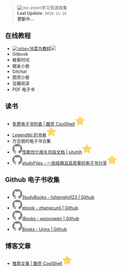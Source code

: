 > ![](https://notes.abelsu7.top/_media/library.svg ':no-zoom')学习资源收集<br>
> **Last Update**: `2018-11-16` <br>
> **更新中…**

## 在线教程

* [![](logo/cainiao.ico ':size=16')菜鸟教程![](https://notes.abelsu7.top/_media/star.svg)](http://www.runoob.com)
* Gitbook
* 极客时间
* 掘金小册
* Gitchat
* 图灵小册
* 豆瓣阅读
* PDF 电子书

## 读书

- [免费电子书列表 | 酷壳 CoolShell![](logo/star.svg)](https://coolshell.cn/articles/2775.html)
- [Legendtkl 的书单![](logo/star.svg)](http://legendtkl.com/booklist/)
- 方志朋的电子书合集
- [![](logo/github.svg)性能优化相关总结文档 | sjtuhjh![](logo/star.svg)](https://github.com/sjtuhjh/appdocs)
- [![](logo/github.svg)studyFiles - 一些经典且高质量的电子书分享![](logo/star.svg)](https://github.com/threerocks/studyFiles)

## Github 电子书收集

- [![](logo/github.svg)StudyBooks - lizhenghn123 | Github](https://github.com/lizhenghn123/StudyBooks)
- [![](logo/github.svg)ebook - zhangcunli | Github](https://github.com/zhangcunli/ebook)
- [![](logo/github.svg)iBooks - woooowen | Github](https://github.com/woooowen/iBooks)
- [![](logo/github.svg)Books - Urinx | Github](https://github.com/Urinx/Books)

## 博客文章

- [推荐文章 | 酷壳 CoolShell![](logo/star.svg)](https://coolshell.cn/featured)
